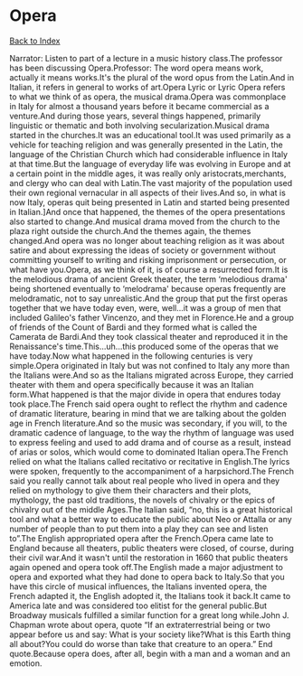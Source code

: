 # Opera
[Back to Index](https://github.com/windows10010/tpoExtractor/blob/master/README.md)

Narrator: Listen to part of a lecture in a music history class.The professor has been discussing Opera.Professor: The word opera means work, actually it means works.It's the plural of the word opus from the Latin.And in Italian, it refers in general to works of art.Opera Lyric or Lyric Opera refers to what we think of as opera, the musical drama.Opera was commonplace in Italy for almost a thousand years before it became commercial as a venture.And during those years, several things happened, primarily linguistic or thematic and both involving secularization.Musical drama started in the churches.It was an educational tool.It was used primarily as a vehicle for teaching religion and was generally presented in the Latin, the language of the Christian Church which had considerable influence in Italy at that time.But the language of everyday life was evolving in Europe and at a certain point in the middle ages, it was really only aristocrats,merchants, and clergy who can deal with Latin.The vast majority of the population used their own regional vernacular in all aspects of their lives.And so, in what is now Italy, operas quit being presented in Latin and started being presented in Italian.]And once that happened, the themes of the opera presentations also started to change.And musical drama moved from the church to the plaza right outside the church.And the themes again, the themes changed.And opera was no longer about teaching religion as it was about satire and about expressing the ideas of society or government without committing yourself to writing and risking imprisonment or persecution, or what have you.Opera, as we think of it, is of course a resurrected form.It is the melodious drama of ancient Greek theater, the term ‘melodious drama' being shortened eventually to ‘melodrama' because operas frequently are melodramatic, not to say unrealistic.And the group that put the first operas together that we have today even, were, well...it was a group of men that included Galileo's father Vincenzo, and they met in Florence.He and a group of friends of the Count of Bardi and they formed what is called the Camerata de Bardi.And they took classical theater and reproduced it in the Renaissance's time.This...uh...this produced some of the operas that we have today.Now what happened in the following centuries is very simple.Opera originated in Italy but was not confined to Italy any more than the Italians were.And so as the Italians migrated across Europe, they carried theater with them and opera specifically because it was an Italian form.What happened is that the major divide in opera that endures today took place.The French said opera ought to reflect the rhythm and cadence of dramatic literature, bearing in mind that we are talking about the golden age in French literature.And so the music was secondary, if you will, to the dramatic cadence of language, to the way the rhythm of language was used to express feeling and used to add drama and of course as a result, instead of arias or solos, which would come to dominated Italian opera.The French relied on what the Italians called recitativo or recitative in English.The lyrics were spoken, frequently to the accompaniment of a harpsichord.The French said you really cannot talk about real people who lived in opera and they relied on mythology to give them their characters and their plots, mythology, the past old traditions, the novels of chivalry or the epics of chivalry out of the middle Ages.The Italian said, “no, this is a great historical tool and what a better way to educate the public about Neo or Attalla or any number of people than to put them into a play they can see and listen to”.The English appropriated opera after the French.Opera came late to England because all theaters, public theaters were closed, of course, during their civil war.And it wasn't until the restoration in 1660 that public theaters again opened and opera took off.The English made a major adjustment to opera and exported what they had done to opera back to Italy.So that you have this circle of musical influences, the Italians invented opera, the French adapted it, the English adopted it, the Italians took it back.It came to America late and was considered too elitist for the general public.But Broadway musicals fulfilled a similar function for a great long while.John J. Chapman wrote about opera, quote “If an extraterrestrial being or two appear before us and say: What is your society like?What is this Earth thing all about?You could do worse than take that creature to an opera.” End quote.Because opera does, after all, begin with a man and a woman and an emotion.
 